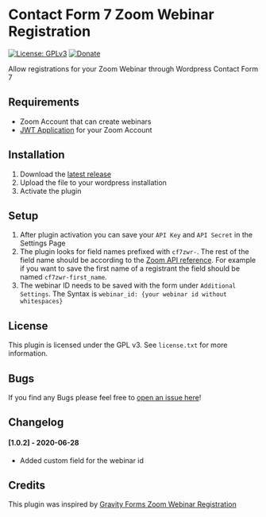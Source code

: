 # Contact Form 7 Zoom Webinar Registration

[![License: GPLv3](https://img.shields.io/badge/License-GPLv3-blue.svg)](https://www.gnu.org/licenses/gpl-3.0)
[![Donate](https://img.shields.io/badge/Donate-PayPal-green.svg)](https://www.paypal.me/ualgan)

Allow registrations for your Zoom Webinar through Wordpress Contact Form 7

## Requirements

- Zoom Account that can create webinars
- [JWT Application](https://marketplace.zoom.us/develop/create) for your Zoom Account

## Installation

1. Download the [latest release](https://github.com/usame-algan/cf7-zoom-webinar-registration/releases/latest)
2. Upload the file to your wordpress installation
3. Activate the plugin

## Setup

1. After plugin activation you can save your `API Key` and `API Secret` in the Settings Page
2. The plugin looks for field names prefixed with `cf7zwr-`. The rest of the field name should be according to the [Zoom API reference](https://marketplace.zoom.us/docs/api-reference/zoom-api/webinars/webinarregistrantcreate). For example if you want to save the first name of a registrant the field should be named `cf7zwr-first_name`.
3. The webinar ID needs to be saved with the form under `Additional Settings`. The Syntax is `webinar_id: {your webinar id without whitespaces}`

## License

This plugin is licensed under the GPL v3. See `license.txt` for more information.

## Bugs

If you find any Bugs please feel free to [open an issue here](https://github.com/usame-algan/cf7-zoom-webinar-registration/issues)!

## Changelog

#### [1.0.2] - 2020-06-28
- Added custom field for the webinar id

## Credits

This plugin was inspired by [Gravity Forms Zoom Webinar Registration](https://github.com/michaelbourne/gravity-forms-zoom-webinar-registration)
